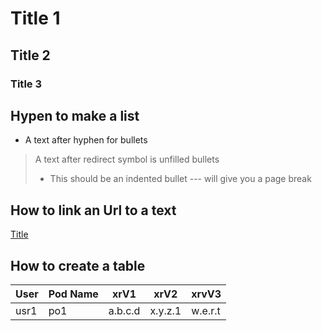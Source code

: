 # Title 1
## Title 2
### Title 3

## Hypen to make a list
- A text after hyphen for bullets
> A text after redirect symbol is unfilled bullets
> - This should be an indented bullet
--- will give you a page break

## How to link an Url to a text 

[Title](www.people.com)

## How to create a table
| User | Pod Name | xrV1 | xrV2 | xrvV3 |
|------|----------|------|------|-------|
| usr1 | po1 | a.b.c.d | x.y.z.1 | w.e.r.t |
